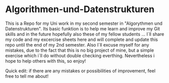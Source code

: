 # Algorithmen-und-Datenstrukturen
This is a Repo for my Uni work in my second semester in "Algorythmen und Datenstrukturen".
Its basic funktion is to help me learn and improve my Git skills and in the future hopefully also these of my fellow students ...
I´ll share my code and my excercise sheets here and will complete and update this repo until the end of my 2nd semester.
Also I´ll excuse myself for any mistakes, due to the fact that this is no big project of mine, but a simple exercise which i´ll do without double checking everthing.
Nevertheless i hope to help others with this, so enjoy!

Quick edit: if there are any mistakes or possibilities of improvement, feel free to tell me about!
